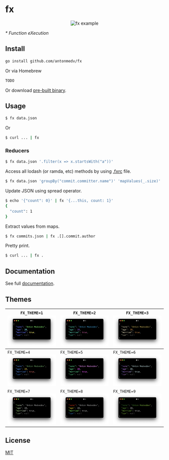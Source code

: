 # fx

<p align="center"><img src="https://medv.io/assets/fx.gif" width="562" alt="fx example"></p>

_* Function eXecution_

## Install

```bash
go install github.com/antonmedv/fx
```

Or via Homebrew

```bash
TODO
```

Or download [pre-built binary](https://github.com/antonmedv/fx/releases).

## Usage

```bash
$ fx data.json
```

Or

```bash
$ curl ... | fx
```

### Reducers

```bash
$ fx data.json '.filter(x => x.startsWith("a"))'
```

Access all lodash (or ramda, etc) methods by
using [.fxrc](https://github.com/antonmedv/fx/blob/master/DOCS.md#using-fxrc)
file.

```bash
$ fx data.json 'groupBy("commit.committer.name")' 'mapValues(_.size)'
```

Update JSON using spread operator.

```bash
$ echo '{"count": 0}' | fx '{...this, count: 1}'
{
  "count": 1
}
```

Extract values from maps.

```bash
$ fx commits.json | fx .[].commit.author
```

Pretty print.

```bash
$ curl ... | fx .
```

## Documentation

See full [documentation](https://github.com/antonmedv/fx/blob/master/DOCS.md).

## Themes

| `FX_THEME=1` ![](docs/images/1.png) | `FX_THEME=2` ![](docs/images/2.png) | `FX_THEME=3` ![](docs/images/3.png) |
|-------------------------------------|-------------------------------------|-------------------------------------|
| `FX_THEME=4` ![](docs/images/4.png) | `FX_THEME=5` ![](docs/images/5.png) | `FX_THEME=6` ![](docs/images/6.png) |
| `FX_THEME=7` ![](docs/images/7.png) | `FX_THEME=8` ![](docs/images/8.png) | `FX_THEME=9` ![](docs/images/9.png) |

## License

[MIT](https://github.com/antonmedv/fx/blob/master/LICENSE)
